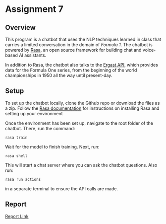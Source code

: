 # Assignment 7

## Overview

This program is a chatbot that uses the NLP techniques learned in class that carries a limited conversation in the domain of *Formula 1*. The chatbot is powered by [Rasa](https://rasa.com/docs/rasa/), an open source framework for building chat and voice-based AI assistants. 

In addition to Rasa, the chatbot also talks to the [Ergast API](https://ergast.com/mrd/), which provides data for the Formula One series, from the beginning of the world championships in 1950 all the way until present-day. 

## Setup
To set up the chatbot locally, clone the Github repo or download the files as a zip. Follow the [Rasa documentation](https://rasa.com/docs/rasa/next/installation/installing-rasa-open-source) for instructions on installing Rasa and setting up your environment

Once the environment has been set up, navigate to the root folder of the chatbot. There, run the command:

 `rasa train`

 Wait for the model to finish training. Next, run:

 `rasa shell`

 This will start a chat server where you can ask the chatbot questions. Also run:

 `rasa run actions`

 in a separate terminal to ensure the API calls are made.

## Report
[Report Link](https://github.com/abdullah50053/CS4395-NLP)